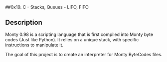 ##﻿0x19. C - Stacks, Queues - LIFO, FIFO

## Description

Monty 0.98 is a scripting language that is first compiled into Monty byte codes (Just like Python). It relies on a unique stack, with specific instructions to manipulate it.

The goal of this project is to create an interpreter for Monty ByteCodes files.
